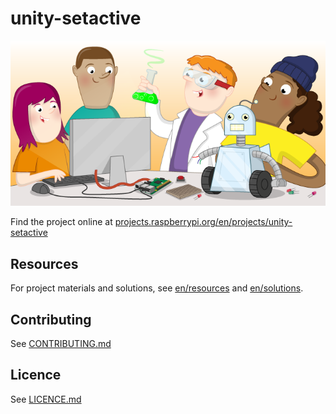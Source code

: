 # unity-setactive

![unity-setactive](banner.png)

Find the project online at [projects.raspberrypi.org/en/projects/unity-setactive](https://projects.raspberrypi.org/en/projects/unity-setactive)

## Resources
For project materials and solutions, see [en/resources](https://github.com/raspberrypilearning/unity-setactive/tree/master/en/resources) and [en/solutions](https://github.com/raspberrypilearning/unity-setactive/tree/master/en/solutions).

## Contributing
See [CONTRIBUTING.md](CONTRIBUTING.md)

## Licence
 See [LICENCE.md](LICENCE.md)